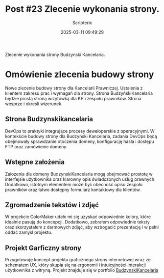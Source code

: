 ﻿---
title: "Post #23 Zlecenie wykonania strony."
date: 2025-03-11 09:49:29
author: Scripterix
slug: 23-post-new-job
post_id: 670
categories:
  - "Design Hub"
  - "Wyzwanie"
tags:
  - "design-layout"
original_url: "https://opengateweb.com/posts/23-post-new-job/"
---

Zlecenie wykonania strony Budzynski Kancelaria.

# Omówienie zlecenia budowy strony

Nowe zlecenie budowy strony dla Kancelarii Prawniczej. Ustalenia z klientem zakresu prac i wymagań dla strony. Strona BudzyńskiKancelaria będzie prostą stroną wizytówką dla KP i zespołu prawników. Strona wesprze i określi wizerunek.

## Strona Budzynskikancelaria

DevOps to praktyki integrujące procesy deweloperskie z operacyjnymi. W kontekście budowy strony dla Budzyński Kancelaria, zadania DevOps będą obejmowały sprawdzanie otoczenia domeny, konfigurację hasła i dostępu FTP oraz zamówienie domeny.

## Wstępne założenia

Założenia dla domeny BudzynskiKancelaria mogą obejmować prostotę w interfejsie użytkownika oraz klarowny opis świadczonych usług prawnych. Dodatkowo, istotnym elementem może być obecność opisu zespołu prawników oraz łatwo dostępny formularz kontaktowy dla klientów.

## Zgromadzenie tekstów i zdjęć

W projekcie ColorMaker udało mi się uzyskać odpowiednie kolory, które idealnie pasują do koncepcji. Dodatkowo, zebrałem odpowiednie teksty oraz skorzystałem z darmowych zdjęć, aby wzbogacić prezentację i w pełni oddać zamysł projektu.

## Projekt Garficzny strony

Przygotowuję koncept projektu graficznego strony internetowej wraz ze schematem UX, który skupia się na ergonomii i intuicyjności interakcji użytkownika z witryną. Projekt znajduje się w portfolio [BudzynskiKancelaria](https://opengateweb.com/)
